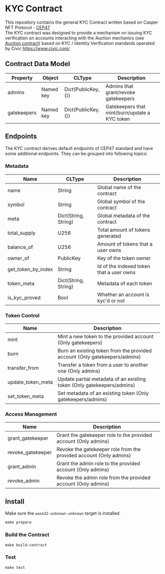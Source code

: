 # KYC Contract

This repository contains the general KYC Contract written based on Casper NFT Protocol - [CEP47](https://github.com/casper-ecosystem/casper-nft-cep47)  
The KYC contract was designed to provide a mechanism on issuing KYC verification on accounts interacting with the Auction mechanics (see [Auction contract](https://github.com/CasperLabs/casper-private-auction)) based on KYC / Identity Verification standards operated by Civic https://www.civic.com/  

## Contract Data Model
| Property | Object | CLType | Description |
| --- | --- | --- | --- |
| admins | Named key | Dict(PublicKey, ()) | Admins that grant/revoke gatekeepers |
| gatekeepers | Named key | Dict(PublicKey, ()) | Gatekeepers that mint/burn/update a KYC token |

## Endpoints
The KYC contract derives default endpoints of CEP47 standard and have some additional endpoints.
They can be grouped into following topics:

### Metadata
| Name | CLType | Description |
| --- | --- | --- |
| name | String | Global name of the contract |
| symbol | String | Global symbol of the contract |
| meta | Dict(String, String) | Global metadata of the contract |
| total_supply | U256 | Total amount of tokens generated |
| balance_of | U256 | Amount of tokens that a user owns |
| owner_of | PublicKey | Key of the token owner |
| get_token_by_index | String | Id of the indexed token that a user owns |
| token_meta | Dict(String, String) | Metadata of each token |
| is_kyc_proved | Bool | Whether an account is kyc'd or not |

### Token Control
| Name | Description |
| --- | --- |
| mint | Mint a new token to the provided account (Only gatekeepers) |
| burn | Burn an existing token from the provided account (Only gatekeepers/admins) |
| transfer_from | Transfer a token from a user to another one (Only admins) |
| update_token_meta | Update partial metadata of an existing token (Only gatekeepers/admins) |
| set_token_meta | Set metadata of an existing token (Only gatekeepers/admins) |

### Access Management
| Name | Description |
| --- | --- |
| grant_gatekeeper | Grant the gatekeeper role to the provided account (Only admins) |
| revoke_gatekeeper | Revoke the gatekeeper role from the provided account (Only admins) |
| grant_admin | Grant the admin role to the provided account (Only admins) |
| revoke_admin | Revoke the admin role from the provided account (Only admins) |

## Install
Make sure the `wasm32-unknown-unknown` target is installed.
```
make prepare
```

### Build the Contract
```
make build-contract
```

### Test
```
make test
```
